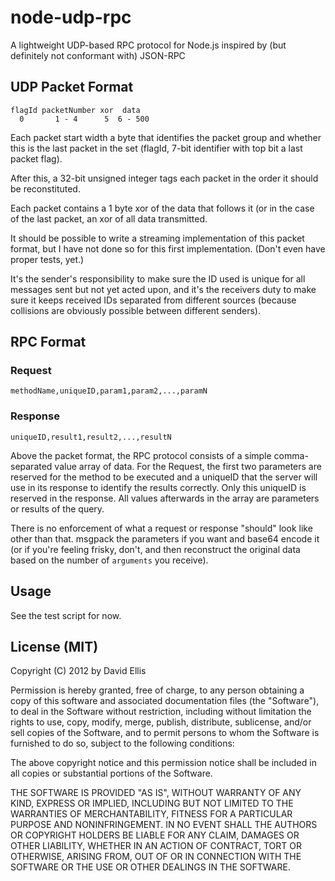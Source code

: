 # node-udp-rpc

A lightweight UDP-based RPC protocol for Node.js inspired by (but definitely not conformant with) JSON-RPC

## UDP Packet Format

    flagId packetNumber xor  data
      0       1 - 4      5  6 - 500

Each packet start width a byte that identifies the packet group and whether this is the last packet in the set (flagId, 7-bit identifier with top bit a last packet flag).

After this, a 32-bit unsigned integer tags each packet in the order it should be reconstituted.

Each packet contains a 1 byte xor of the data that follows it (or in the case of the last packet, an xor of all data transmitted.

It should be possible to write a streaming implementation of this packet format, but I have not done so for this first implementation. (Don't even have proper tests, yet.)

It's the sender's responsibility to make sure the ID used is unique for all messages sent but not yet acted upon, and it's the receivers duty to make sure it keeps received IDs separated from different sources (because collisions are obviously possible between different senders).

## RPC Format

### Request

    methodName,uniqueID,param1,param2,...,paramN

### Response

    uniqueID,result1,result2,...,resultN

Above the packet format, the RPC protocol consists of a simple comma-separated value array of data. For the Request, the first two parameters are reserved for the method to be executed and a uniqueID that the server will use in its response to identify the results correctly. Only this uniqueID is reserved in the response. All values afterwards in the array are parameters or results of the query.

There is no enforcement of what a request or response "should" look like other than that. msgpack the parameters if you want and base64 encode it (or if you're feeling frisky, don't, and then reconstruct the original data based on the number of ``arguments`` you receive).

## Usage

See the test script for now.

## License (MIT)

Copyright (C) 2012 by David Ellis

Permission is hereby granted, free of charge, to any person obtaining a copy of this software and associated documentation files (the "Software"), to deal in the Software without restriction, including without limitation the rights to use, copy, modify, merge, publish, distribute, sublicense, and/or sell copies of the Software, and to permit persons to whom the Software is furnished to do so, subject to the following conditions:

The above copyright notice and this permission notice shall be included in all copies or substantial portions of the Software.

THE SOFTWARE IS PROVIDED "AS IS", WITHOUT WARRANTY OF ANY KIND, EXPRESS OR IMPLIED, INCLUDING BUT NOT LIMITED TO THE WARRANTIES OF MERCHANTABILITY, FITNESS FOR A PARTICULAR PURPOSE AND NONINFRINGEMENT. IN NO EVENT SHALL THE AUTHORS OR COPYRIGHT HOLDERS BE LIABLE FOR ANY CLAIM, DAMAGES OR OTHER LIABILITY, WHETHER IN AN ACTION OF CONTRACT, TORT OR OTHERWISE, ARISING FROM, OUT OF OR IN CONNECTION WITH THE SOFTWARE OR THE USE OR OTHER DEALINGS IN THE SOFTWARE.
